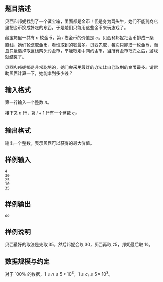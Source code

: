 ## 题目描述
贝西和邦妮找到了一个藏宝箱，里面都是金币！但是身为两头牛，她们不能到商店里把金币换成好吃的东西，于是她们只能用这些金币来玩游戏了。

藏宝箱里一共有 $n$ 枚金币，第 $i$ 枚金币的价值是 $c_i$。贝西和邦妮把金币排成一条直线，她们轮流取金币，看谁取到的钱最多。贝西先取，每次只能取一枚金币，而且只能选择取直线两头的金币，不能取走中间的金币。当所有金币取完之后，游戏就结束了。
 
贝西和邦妮都是非常聪明的，她们会采用最好的办法让自己取到的金币最多。请帮助贝西计算一下，她能拿到多少钱？
## 输入格式
第一行输入一个整数 $n$。

接下来 $n$ 行，第 $i+1$ 行有一个整数 $c_i$。
## 输出格式
输出一个整数，表示贝西可以获得的最大价值。
## 样例输入
```plain
4
30
25
10
35
```
## 样例输出
```plain
60
```
## 样例说明
贝西最好的取法是先取 35，然后邦妮会取 30，贝西再取 25，邦妮最后取 10。
## 数据规模与约定
对于 $100\%$ 的数据，$1\le n\le5\times10^3$，$1\le c_i\le5\times10^3$。